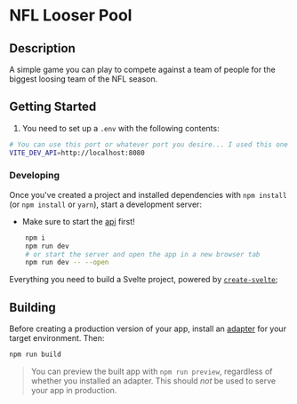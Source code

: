 # NFL Looser Pool

## Description

A simple game you can play to compete against a team of people for the biggest loosing team of the NFL season.

## Getting Started

1. You need to set up a ```.env``` with the following contents:
```bash
# You can use this port or whatever port you desire... I used this one becuase this is what the native api is set up for
VITE_DEV_API=http://localhost:8080
```

### Developing

Once you've created a project and installed dependencies with `npm install` (or `npm install` or `yarn`), start a development server:

-   Make sure to start the [api]('https://github.com/freddysilber/nfl-looser-pool-api') first!

```bash
	npm i
	npm run dev
	# or start the server and open the app in a new browser tab
	npm run dev -- --open
```

Everything you need to build a Svelte project, powered by [`create-svelte`](https://github.com/sveltejs/kit/tree/master/packages/create-svelte);

## Building

Before creating a production version of your app, install an [adapter](https://kit.svelte.dev/docs#adapters) for your target environment. Then:

```bash
npm run build
```

> You can preview the built app with `npm run preview`, regardless of whether you installed an adapter. This should _not_ be used to serve your app in production.
